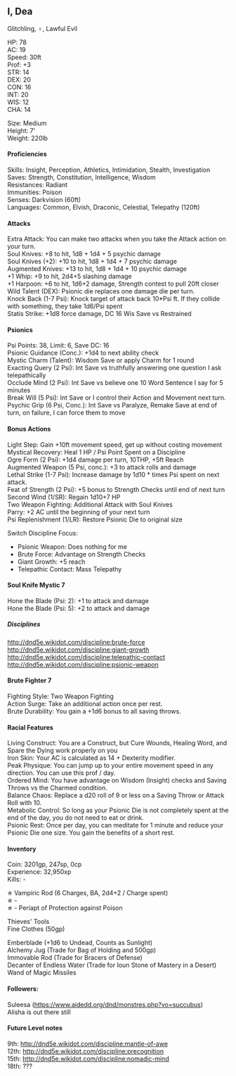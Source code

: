 ## I, Dea 
Glitchling, ♀, Lawful Evil

HP: 78 \
AC: 19 \
Speed: 30ft \
Prof: +3 \
STR: 14 \
DEX: 20 \
CON: 16 \
INT: 20 \
WIS: 12 \
CHA: 14

Size: Medium \
Height: 7' \
Weight: 220lb

#### Proficiencies
Skills: Insight, Perception, Athletics, Intimidation, Stealth, Investigation \
Saves: Strength, Constitution, Intelligence, Wisdom \
Resistances: Radiant \
Immunities: Poison \
Senses: Darkvision (60ft) \
Languages: Common, Elvish, Draconic, Celestial, Telepathy (120ft)

#### Attacks
Extra Attack: You can make two attacks when you take the Attack action on your turn. \
Soul Knives: +8 to hit, 1d8 + 1d4 + 5 psychic damage \
Soul Knives (+2): +10 to hit, 1d8 + 1d4 + 7 psychic damage \
Augmented Knives: +13 to hit, 1d8 + 1d4 + 10 psychic damage \
+1 Whip: +9 to hit, 2d4+5 slashing damage \
+1 Harpoon: +6 to hit, 1d6+2 damage, Strength contest to pull 20ft closer \
Wild Talent (DEX): Psionic die replaces one damage die per turn. \
Knock Back (1-7 Psi): Knock target of attack back 10\*Psi ft. If they collide with something, they take 1d6/Psi spent \
Statis Strike: +1d8 force damage, DC 16 Wis Save vs Restrained

#### Psionics
Psi Points: 38, Limit: 6, Save DC: 16 \
Psionic Guidance (Conc.): +1d4 to next ability check \
Mystic Charm (Talent): Wisdom Save or apply Charm for 1 round \
Exacting Query (2 Psi): Int Save vs truthfully answering one question I ask telepathically \
Occlude Mind (2 Psi): Int Save vs believe one 10 Word Sentence I say for 5 minutes \
Break Will (5 Psi): Int Save or I control their Action and Movement next turn. \
Psychic Grip (6 Psi, Conc.): Int Save vs Paralyze, Remake Save at end of turn, on failure, I can force them to move


#### Bonus Actions
Light Step: Gain +10ft movement speed, get up without costing movement \
Mystical Recovery: Heal 1 HP / Psi Point Spent on a Discipline \
Ogre Form (2 Psi): +1d4 damage per turn, 10THP, +5ft Reach \
Augmented Weapon (5 Psi, conc.): +3 to attack rolls and damage \
Lethal Strike (1-7 Psi): Increase damage by 1d10 \* times Psi spent on next attack. \
Feat of Strength (2 Psi): +5 bonus to Strength Checks until end of next turn \
Second Wind (1/SR): Regain 1d10+7 HP \
Two Weapon Fighting: Additional Attack with Soul Knives \
Parry: +2 AC until the beginning of your next turn \
Psi Replenishment (1/LR): Restore Psionic Die to original size 

Switch Discipline Focus: 
- Psionic Weapon: Does nothing for me
- Brute Force: Advantage on Strength Checks
- Giant Growth: +5 reach 
- Telepathic Contact: Mass Telepathy

#### Soul Knife Mystic 7
Hone the Blade (Psi: 2): +1 to attack and damage \
Hone the Blade (Psi: 5): +2 to attack and damage

##### Disciplines
http://dnd5e.wikidot.com/discipline:brute-force \
http://dnd5e.wikidot.com/discipline:giant-growth \
http://dnd5e.wikidot.com/discipline:telepathic-contact \
http://dnd5e.wikidot.com/discipline:psionic-weapon


#### Brute Fighter 7
Fighting Style: Two Weapon Fighting \
Action Surge: Take an additional action once per rest. \
Brute Durability: You gain a +1d6 bonus to all saving throws. 

#### Racial Features
Living Construct: You are a Construct, but Cure Wounds, Healing Word, and Spare the Dying work properly on you \
Iron Skin: Your AC is calculated as 14 + Dexterity modifier. \
Peak Physique: You can jump up to your entire movement speed in any direction. You can use this prof / day. \
Ordered Mind: You have advantage on Wisdom (Insight) checks and Saving Throws vs the Charmed condition. \
Balance Chaos: Replace a d20 roll of 9 or less on a Saving Throw or Attack Roll with 10. \
Metabolic Control: So long as your Psionic Die is not completely spent at the end of the day, you do not need to eat or drink. \
Psionic Rest: Once per day, you can meditate for 1 minute and reduce your Psionic Die one size. You gain the benefits of a short rest. 

#### Inventory
Coin: 3201gp, 247sp, 0cp \
Experience: 32,950xp \
Kills: -

✯ Vampiric Rod (6 Charges, BA, 2d4+2 / Charge spent) \
✯ - \
✯ -
Periapt of Protection against Poison

Thieves' Tools \
Fine Clothes (50gp)

Emberblade (+1d6 to Undead, Counts as Sunlight) \
Alchemy Jug (Trade for Bag of Holding and 500gp) \
Immovable Rod (Trade for Bracers of Defense) \
Decanter of Endless Water (Trade for Ioun Stone of Mastery in a Desert) \
Wand of Magic Missiles

#### Followers: 
Suleesa (https://www.aidedd.org/dnd/monstres.php?vo=succubus) \
Alisha is out there still

#### Future Level notes
9th: http://dnd5e.wikidot.com/discipline:mantle-of-awe \
12th: http://dnd5e.wikidot.com/discipline:precognition \
15th: http://dnd5e.wikidot.com/discipline:nomadic-mind \
18th: ???
